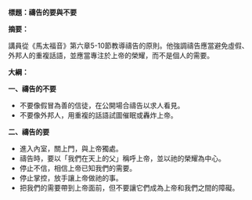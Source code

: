 **標題：禱告的要與不要**

**摘要：**

講員從《馬太福音》第六章5-10節教導禱告的原則。他強調禱告應當避免虛假、外邦人的重複話語，並應當專注於上帝的榮耀，而不是個人的需要。

**大綱：**

**一、禱告的不要**

* 不要像假冒為善的信徒，在公開場合禱告以求人看見。
* 不要像外邦人，用重複的話語試圖催眠或轟炸上帝。

**二、禱告的要**

* 進入內室，關上門，與上帝獨處。
* 禱告時，要以「我們在天上的父」稱呼上帝，並以祂的榮耀為中心。
* 停止不信，相信上帝已知我們的需要。
* 停止掌控，放手讓上帝做祂的事。
* 把我們的需要帶到上帝面前，但不要讓它們成為上帝和我們之間的障礙。